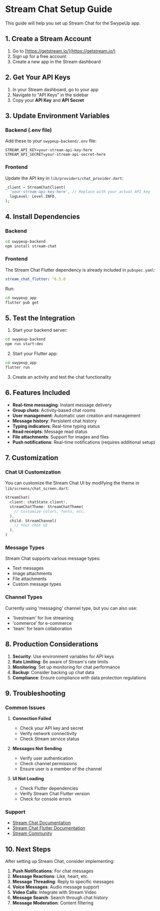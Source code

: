 # Stream Chat Setup Guide

This guide will help you set up Stream Chat for the SwypeUp app.

## 1. Create a Stream Account

1. Go to [https://getstream.io/](https://getstream.io/)
2. Sign up for a free account
3. Create a new app in the Stream dashboard

## 2. Get Your API Keys

1. In your Stream dashboard, go to your app
2. Navigate to "API Keys" in the sidebar
3. Copy your **API Key** and **API Secret**

## 3. Update Environment Variables

### Backend (.env file)
Add these to your `swypeup-backend/.env` file:
```env
STREAM_API_KEY=your-stream-api-key-here
STREAM_API_SECRET=your-stream-api-secret-here
```

### Frontend
Update the API key in `lib/providers/chat_provider.dart`:
```dart
_client = StreamChatClient(
  'your-stream-api-key-here', // Replace with your actual API key
  logLevel: Level.INFO,
);
```

## 4. Install Dependencies

### Backend
```bash
cd swypeup-backend
npm install stream-chat
```

### Frontend
The Stream Chat Flutter dependency is already included in `pubspec.yaml`:
```yaml
stream_chat_flutter: ^6.5.0
```

Run:
```bash
cd swypeup_app
flutter pub get
```

## 5. Test the Integration

1. Start your backend server:
```bash
cd swypeup-backend
npm run start:dev
```

2. Start your Flutter app:
```bash
cd swypeup_app
flutter run
```

3. Create an activity and test the chat functionality

## 6. Features Included

- **Real-time messaging**: Instant message delivery
- **Group chats**: Activity-based chat rooms
- **User management**: Automatic user creation and management
- **Message history**: Persistent chat history
- **Typing indicators**: Real-time typing status
- **Read receipts**: Message read status
- **File attachments**: Support for images and files
- **Push notifications**: Real-time notifications (requires additional setup)

## 7. Customization

### Chat UI Customization
You can customize the Stream Chat UI by modifying the theme in `lib/screens/chat_screen.dart`:

```dart
StreamChat(
  client: chatState.client!,
  streamChatTheme: StreamChatTheme(
    // Customize colors, fonts, etc.
  ),
  child: StreamChannel(
    // Your chat UI
  ),
)
```

### Message Types
Stream Chat supports various message types:
- Text messages
- Image attachments
- File attachments
- Custom message types

### Channel Types
Currently using 'messaging' channel type, but you can also use:
- 'livestream' for live streaming
- 'commerce' for e-commerce
- 'team' for team collaboration

## 8. Production Considerations

1. **Security**: Use environment variables for API keys
2. **Rate Limiting**: Be aware of Stream's rate limits
3. **Monitoring**: Set up monitoring for chat performance
4. **Backup**: Consider backing up chat data
5. **Compliance**: Ensure compliance with data protection regulations

## 9. Troubleshooting

### Common Issues

1. **Connection Failed**
   - Check your API key and secret
   - Verify network connectivity
   - Check Stream service status

2. **Messages Not Sending**
   - Verify user authentication
   - Check channel permissions
   - Ensure user is a member of the channel

3. **UI Not Loading**
   - Check Flutter dependencies
   - Verify Stream Chat Flutter version
   - Check for console errors

### Support

- [Stream Chat Documentation](https://getstream.io/chat/docs/)
- [Stream Chat Flutter Documentation](https://getstream.io/chat/flutter/tutorial/)
- [Stream Community](https://getstream.io/community/)

## 10. Next Steps

After setting up Stream Chat, consider implementing:

1. **Push Notifications**: For chat messages
2. **Message Reactions**: Like, heart, etc.
3. **Message Threading**: Reply to specific messages
4. **Voice Messages**: Audio message support
5. **Video Calls**: Integrate with Stream Video
6. **Message Search**: Search through chat history
7. **Message Moderation**: Content filtering

